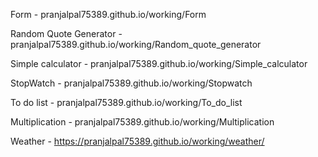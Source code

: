 Form - pranjalpal75389.github.io/working/Form

Random Quote Generator - pranjalpal75389.github.io/working/Random_quote_generator

Simple calculator - pranjalpal75389.github.io/working/Simple_calculator

StopWatch - pranjalpal75389.github.io/working/Stopwatch

To do list - pranjalpal75389.github.io/working/To_do_list

Multiplication - pranjalpal75389.github.io/working/Multiplication

Weather - https://pranjalpal75389.github.io/working/weather/
